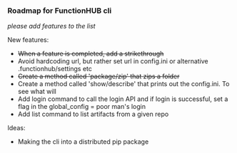 ### Roadmap for FunctionHUB cli ###

_please add features to the list_

New features:

 * ~~When a feature is completed, add a strikethrough~~
 * Avoid hardcoding url, but rather set url in config.ini or alternative .functionhub/settings etc
 * ~~Create a method called 'package/zip' that zips a folder~~
 * Create a method called 'show/describe' that prints out the config.ini. To see what will 
 * Add login command to call the login API and if login is successful, set a flag in the global_config = poor man's login
 * Add list command to list artifacts from a given repo 

Ideas:

* Making the cli into a distributed pip package
